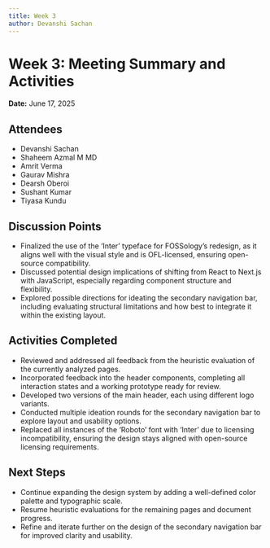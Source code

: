 ```yaml
---
title: Week 3
author: Devanshi Sachan
---
```

<!--
SPDX-License-Identifier: CC-BY-SA-4.0

SPDX-FileCopyrightText: 2025 Devanshi Sachan <devs221102gmail.com>
-->

# Week 3: Meeting Summary and Activities

**Date:** June 17, 2025

## Attendees

- Devanshi Sachan
- Shaheem Azmal M MD
- Amrit Verma
- Gaurav Mishra
- Dearsh Oberoi
- Sushant Kumar
- Tiyasa Kundu

## Discussion Points

- Finalized the use of the ‘Inter’ typeface for FOSSology’s redesign, as it aligns well with the visual style and is OFL-licensed, ensuring open-source compatibility.
- Discussed potential design implications of shifting from React to Next.js with JavaScript, especially regarding component structure and flexibility.
- Explored possible directions for ideating the secondary navigation bar, including evaluating structural limitations and how best to integrate it within the existing layout.

## Activities Completed

- Reviewed and addressed all feedback from the heuristic evaluation of the currently analyzed pages.
- Incorporated feedback into the header components, completing all interaction states and a working prototype ready for review.
- Developed two versions of the main header, each using different logo variants.
- Conducted multiple ideation rounds for the secondary navigation bar to explore layout and usability options.
- Replaced all instances of the ‘Roboto’ font with ‘Inter’ due to licensing incompatibility, ensuring the design stays aligned with open-source licensing requirements.

## Next Steps

- Continue expanding the design system by adding a well-defined color palette and typographic scale.
- Resume heuristic evaluations for the remaining pages and document progress.
- Refine and iterate further on the design of the secondary navigation bar for improved clarity and usability.  